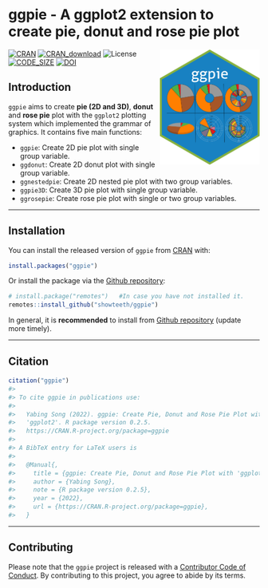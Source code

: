 
<!-- README.md is generated from README.Rmd. Please edit that file -->
# ggpie - A ggplot2 extension to create pie, donut and rose pie plot

<img src = "man/figures/ggpie_hex.png" align = "right" width = "200"/>

[![CRAN](https://www.r-pkg.org/badges/version/ggpie?color=orange)](https://cran.r-project.org/package=ggpie) [![CRAN\_download](http://cranlogs.r-pkg.org/badges/grand-total/ggpie?color=blue)](https://cran.r-project.org/package=ggpie) ![License](https://img.shields.io/badge/license-MIT-green) [![CODE\_SIZE](https://img.shields.io/github/languages/code-size/showteeth/ggpie.svg)](https://github.com/showteeth/ggpie) [![DOI](https://zenodo.org/badge/DOI/10.5281/zenodo.6580728.svg)](https://doi.org/10.5281/zenodo.6580728)

## Introduction

`ggpie` aims to create **pie (2D and 3D)**, **donut** and **rose pie** plot with the `ggplot2` plotting system which implemented the grammar of graphics. It contains five main functions:

-   `ggpie`: Create 2D pie plot with single group variable.
-   `ggdonut`: Create 2D donut plot with single group variable.
-   `ggnestedpie`: Create 2D nested pie plot with two group variables.
-   `ggpie3D`: Create 3D pie plot with single group variable.
-   `ggrosepie`: Create rose pie plot with single or two group variables.

<hr />

## Installation

You can install the released version of `ggpie` from [CRAN](https://cran.r-project.org/package=ggpie) with:

``` r
install.packages("ggpie")
```

Or install the package via the [Github repository](https://github.com/showteeth/ggpie):

``` r
# install.package("remotes")   #In case you have not installed it.
remotes::install_github("showteeth/ggpie")
```

In general, it is **recommended** to install from [Github repository](https://github.com/showteeth/ggpie) (update more timely).

<hr />

## Citation

``` r
citation("ggpie")
#> 
#> To cite ggpie in publications use:
#> 
#>   Yabing Song (2022). ggpie: Create Pie, Donut and Rose Pie Plot with
#>   'ggplot2'. R package version 0.2.5.
#>   https://CRAN.R-project.org/package=ggpie
#> 
#> A BibTeX entry for LaTeX users is
#> 
#>   @Manual{,
#>     title = {ggpie: Create Pie, Donut and Rose Pie Plot with 'ggplot2'.},
#>     author = {Yabing Song},
#>     note = {R package version 0.2.5},
#>     year = {2022},
#>     url = {https://CRAN.R-project.org/package=ggpie},
#>   }
```

<hr />

## Contributing

Please note that the `ggpie` project is released with a [Contributor Code of Conduct](https://www.contributor-covenant.org/version/1/0/0/code-of-conduct/). By contributing to this project, you agree to abide by its terms.

<br />
